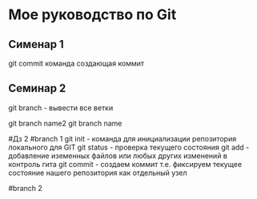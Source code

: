 # Мое руководство по Git
## Сименар 1 
git commit команда создающая коммит

## Семинар 2

git branch - вывести все ветки


git branch name2
git branch name

#Дз 2
#branch 1
git init - команда для инициализации репозитория локального для GIT
git status - проверка текущего состояния
git add - добавление иземенных файлов или  любых других изменений в  контроль гита
git commit - создаем коммит т.е. фиксируем текущее состояние нашего репозитория как отдельный узел


 #branch 2